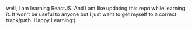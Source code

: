 well, I am learning ReactJS. 
And I am like updating this repo while learning it. 
It won't be useful to anyone but I just want to get myself to a correct track/path.
Happy Learning:)